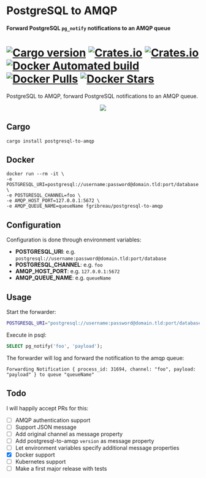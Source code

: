 # PostgreSQL to AMQP

#### Forward PostgreSQL `pg_notify` notifications to an AMQP queue

[![Cargo version](https://img.shields.io/crates/v/postgresql-to-amqp.svg)](https://crates.io/crates/postgresql-to-amqp) [![Crates.io](https://img.shields.io/crates/l/postgresql-to-amqp.svg)](https://crates.io/crates/postgresql-to-amqp) [![Crates.io](https://img.shields.io/crates/d/postgresql-to-amqp.svg)](https://crates.io/crates/postgresql-to-amqp) [![Docker Automated build](https://img.shields.io/docker/automated/fgribreau/postgresql-to-amqp.svg)](https://hub.docker.com/r/fgribreau/postgresql-to-amqp) [![Docker Pulls](https://img.shields.io/docker/pulls/fgribreau/postgresql-to-amqp.svg)](https://hub.docker.com/r/fgribreau/postgresql-to-amqp) [![Docker Stars](https://img.shields.io/docker/stars/fgribreau/postgresql-to-amqp.svg)](https://hub.docker.com/r/fgribreau/postgresql-to-amqp)
==================

PostgreSQL to AMQP, forward PostgreSQL notifications to an AMQP queue.

<p align="center"><img src="https://cloud.githubusercontent.com/assets/138050/24724213/9c512220-1a4a-11e7-8a3e-9b8ad0945f51.gif"/></p>

## Cargo

```shell
cargo install postgresql-to-amqp
```

## Docker

```shell
docker run --rm -it \
-e POSTGRESQL_URI=postgresql://username:password@domain.tld:port/database \
-e POSTGRESQL_CHANNEL=foo \
-e AMQP_HOST_PORT=127.0.0.1:5672 \
-e AMQP_QUEUE_NAME=queueName fgribreau/postgresql-to-amqp
```

## Configuration

Configuration is done through environment variables:

- **POSTGRESQL_URI**: e.g. `postgresql://username:password@domain.tld:port/database`
- **POSTGRESQL_CHANNEL**: e.g. `foo`
- **AMQP_HOST_PORT**: e.g. `127.0.0.1:5672`
- **AMQP_QUEUE_NAME**: e.g. `queueName`

## Usage

Start the forwarder:

```bash
POSTGRESQL_URI="postgresql://username:password@domain.tld:port/database" POSTGRESQL_CHANNEL="foo" AMQP_HOST_PORT="127.0.0.1:5672" AMQP_QUEUE_NAME="queueName" postgresql-to-amqp
```


Execute in psql:

```sql
SELECT pg_notify('foo', 'payload');
```

The forwarder will log and forward the notification to the amqp queue:

```
Forwarding Notification { process_id: 31694, channel: "foo", payload: "payload" } to queue "queueName"
```


## Todo

I will happily accept PRs for this:

- [ ] AMQP authentication support
- [ ] Support JSON message
- [ ] Add original channel as message property
- [ ] Add postgresql-to-amqp `version` as message property
- [ ] Let environment variables specify additional message properties
- [x] Docker support
- [ ] Kubernetes support
- [ ] Make a first major release with tests
